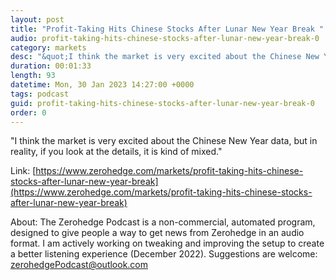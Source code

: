 ```yaml
---
layout: post
title: "Profit-Taking Hits Chinese Stocks After Lunar New Year Break "
audio: profit-taking-hits-chinese-stocks-after-lunar-new-year-break-0
category: markets
desc: "&quot;I think the market is very excited about the Chinese New Year data, but in reality, if you look at the details, it is kind of mixed.&quot; "
duration: 00:01:33
length: 93
datetime: Mon, 30 Jan 2023 14:27:00 +0000
tags: podcast
guid: profit-taking-hits-chinese-stocks-after-lunar-new-year-break-0
order: 0
---
```

&quot;I think the market is very excited about the Chinese New Year data, but in reality, if you look at the details, it is kind of mixed.&quot; 

Link: [https://www.zerohedge.com/markets/profit-taking-hits-chinese-stocks-after-lunar-new-year-break](https://www.zerohedge.com/markets/profit-taking-hits-chinese-stocks-after-lunar-new-year-break)

About: The Zerohedge Podcast is a non-commercial, automated program, designed to give people a way to get news from Zerohedge in an audio format.  I am actively working on tweaking and improving the setup to create a better listening experience (December 2022).  Suggestions are welcome: [zerohedgePodcast@outlook.com](mailto:zerohedgePodcast@outlook.com)
